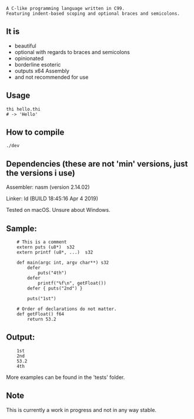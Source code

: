     A C-like programming language written in C99.
    Featuring indent-based scoping and optional braces and semicolons.

## It is   
- beautiful
- optional with regards to braces and semicolons
- opinionated
- borderline esoteric
- outputs x64 Assembly
- and not recommended for use

## Usage
    thi hello.thi
    # -> 'Hello'

## How to compile
    ./dev
    
## Dependencies (these are not 'min' versions, just the versions i use)

Assembler: nasm (version 2.14.02)

Linker: ld (BUILD 18:45:16 Apr  4 2019)

Tested on macOS. Unsure about Windows.

## Sample:
        # This is a comment
        extern puts (u8*)  s32
        extern printf (u8*, ...)  s32
        
        def main(argc int, argv char**) s32
            defer
                puts("4th")
            defer
                printf("%f\n", getFloat())
            defer { puts("2nd") }

            puts("1st")

        # Order of declarations do not matter.
        def getFloat() f64
            return 53.2
            
## Output:

        1st
        2nd
        53.2
        4th

More examples can be found in the 'tests' folder.

## Note
This is currently a work in progress and not in any way stable.
